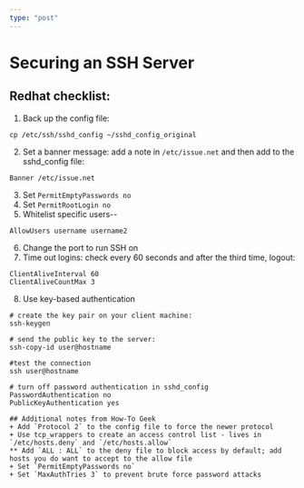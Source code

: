```yaml
---
type: "post"
---
```


# Securing an SSH Server

## Redhat checklist:

1. Back up the config file:
```
cp /etc/ssh/sshd_config ~/sshd_config_original
```
2. Set a banner message: add a note in `/etc/issue.net` and then add to the sshd_config file:
```
Banner /etc/issue.net
```
3. Set `PermitEmptyPasswords no`
4. Set `PermitRootLogin no`
5. Whitelist specific users--
```
AllowUsers username username2
```
6. Change the port to run SSH on
7. Time out logins: check every 60 seconds and after the third time, logout:
```
ClientAliveInterval 60
ClientAliveCountMax 3
```
8. Use key-based authentication
```
# create the key pair on your client machine:
ssh-keygen

# send the public key to the server:
ssh-copy-id user@hostname

#test the connection
ssh user@hostname

# turn off password authentication in sshd_config
PasswordAuthentication no
PublicKeyAuthentication yes

## Additional notes from How-To Geek
+ Add `Protocol 2` to the config file to force the newer protocol
+ Use tcp_wrappers to create an access control list - lives in `/etc/hosts.deny` and `/etc/hosts.allow`
** Add `ALL : ALL` to the deny file to block access by default; add hosts you do want to accept to the allow file
+ Set `PermitEmptyPasswords no`
+ Set `MaxAuthTries 3` to prevent brute force password attacks

